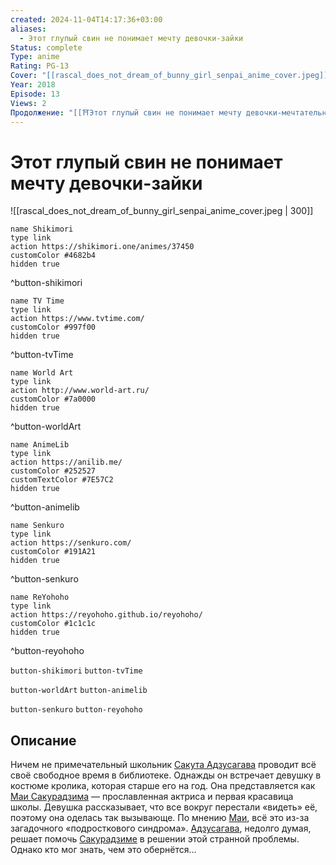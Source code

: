 ```yaml
---
created: 2024-11-04T14:17:36+03:00
aliases:
  - Этот глупый свин не понимает мечту девочки-зайки
Status: complete
Type: anime
Rating: PG-13
Cover: "[[rascal_does_not_dream_of_bunny_girl_senpai_anime_cover.jpeg]]"
Year: 2018
Episode: 13
Views: 2
Продолжение: "[[⛩️Этот глупый свин не понимает мечту девочки-мечтательницы (аниме фильм)]]"
---
```


# Этот глупый свин не понимает мечту девочки-зайки

![[rascal_does_not_dream_of_bunny_girl_senpai_anime_cover.jpeg | 300]]

```button
name Shikimori
type link
action https://shikimori.one/animes/37450
customColor #4682b4
hidden true
```
^button-shikimori

```button
name TV Time
type link
action https://www.tvtime.com/
customColor #997f00
hidden true
```
^button-tvTime

```button
name World Art
type link
action http://www.world-art.ru/
customColor #7a0000
hidden true
```
^button-worldArt

```button
name AnimeLib
type link
action https://anilib.me/
customColor #252527
customTextColor #7E57C2
hidden true
```
^button-animelib

```button
name Senkuro
type link
action https://senkuro.com/
customColor #191A21
hidden true
```
^button-senkuro

```button
name ReYohoho
type link
action https://reyohoho.github.io/reyohoho/
customColor #1c1c1c
hidden true
```
^button-reyohoho

`button-shikimori` `button-tvTime`

`button-worldArt` `button-animelib`

`button-senkuro` `button-reyohoho`

## Описание

Ничем не примечательный школьник [Сакута Адзусагава](https://shikimori.one/characters/118733-sakuta-azusagawa) проводит всё своё свободное время в библиотеке. Однажды он встречает девушку в костюме кролика, которая старше его на год. Она представляется как [Маи Сакурадзима](https://shikimori.one/characters/118739-mai-sakurajima) — прославленная актриса и первая красавица школы. Девушка рассказывает, что все вокруг перестали «видеть» её, поэтому она оделась так вызывающе. По мнению [Маи](https://shikimori.one/characters/118739-mai-sakurajima), всё это из-за загадочного «подросткового синдрома». [Адзусагава](https://shikimori.one/characters/118733-sakuta-azusagawa), недолго думая, решает помочь [Сакурадзиме](https://shikimori.one/characters/118739-mai-sakurajima) в решении этой странной проблемы. Однако кто мог знать, чем это обернётся...
